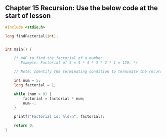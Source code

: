 ## Chapter 15 Recursion: Use the below code at the start of lesson 

```C 
#include <stdio.h>

long findFactorial(int);


int main() {

	/* WAP to find the factorial of a number.
	   Example: Factorial of 5 = 5 * 4 * 3 * 2 * 1 = 120. */

	// Note: Identify the terminating condition to terminate the recursion.

	int num = 5;
	long factorial = 1;

	while (num > 0) {
		factorial = factorial * num;
		num--;
	}

	printf("Factorial is: %ld\n", factorial);

	return 0;
}
```
